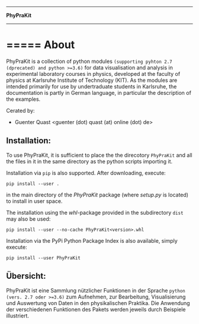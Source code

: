 *************
**PhyPraKit**
*************


=====
About
=====

PhyPraKit is a collection of python modules `(supporting pyhton 2.7
(dprecated) and python >=3.6)` for data visualisation and analysis
in experimental laboratory courses in physics, developed at the
faculty of physics at Karlsruhe Institute of Technology (KIT).
As the modules are intended primarily for use by undertraduate
students in Karlsruhe, the documentation is partly in German
language, in particular the description of the examples.

Cerated by: 

* Guenter Quast <guenter (dot) quast (at) online (dot) de>

  
Installation:
-------------

To use PhyPraKit, it is sufficient to place the the direcotory
`PhyPraKit` and all the files in it in the same directory as the
python scripts importing it.

Installation via `pip` is also supported. After downloading, execute: 

``pip install --user .`` 

in the main directory of the *PhyPraKit* package (where *setup.py*
is located) to install in user space.  

The installation using the *whl*-package provided in the subdirectory
`dist` may also be used:

   ``pip install --user --no-cache PhyPraKit<version>.whl``

Installation via the PyPi Python Package Index is also available, simply
execute:
   
   ``pip install --user PhyPraKit``



Übersicht:
----------

PhyPraKit ist eine Sammlung nützlicher Funktionen in der Sprache 
`python (vers. 2.7 oder >=3.6)` zum Aufnehmen, zur Bearbeitung, 
Visualisierung  und  Auswertung von Daten in den physikalischen 
Praktika. Die Anwendung der verschiedenen Funktionen des Pakets
werden jeweils durch Beispiele illustriert.
